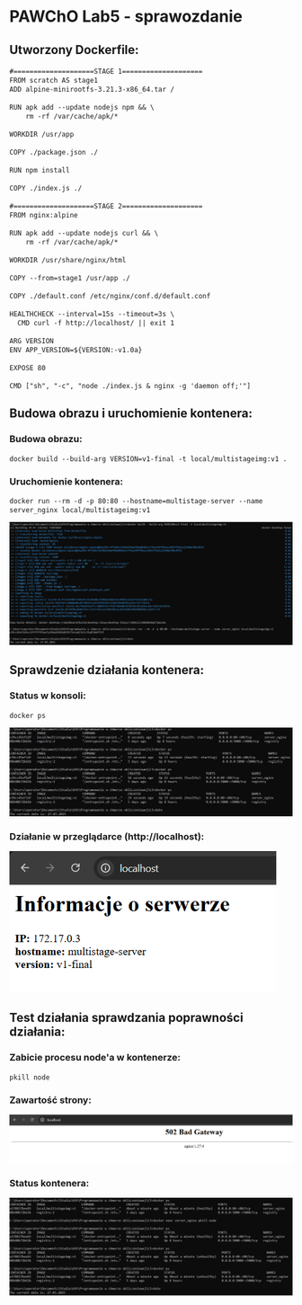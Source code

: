 # PAWChO Lab5 - sprawozdanie

## Utworzony Dockerfile:

```
#====================STAGE 1====================
FROM scratch AS stage1
ADD alpine-minirootfs-3.21.3-x86_64.tar /

RUN apk add --update nodejs npm && \
    rm -rf /var/cache/apk/*

WORKDIR /usr/app

COPY ./package.json ./

RUN npm install

COPY ./index.js ./

#====================STAGE 2====================
FROM nginx:alpine

RUN apk add --update nodejs curl && \
    rm -rf /var/cache/apk/*

WORKDIR /usr/share/nginx/html

COPY --from=stage1 /usr/app ./

COPY ./default.conf /etc/nginx/conf.d/default.conf

HEALTHCHECK --interval=15s --timeout=3s \
  CMD curl -f http://localhost/ || exit 1

ARG VERSION
ENV APP_VERSION=${VERSION:-v1.0a}

EXPOSE 80

CMD ["sh", "-c", "node ./index.js & nginx -g 'daemon off;'"]
```

## Budowa obrazu i uruchomienie kontenera:

### Budowa obrazu:
```
docker build --build-arg VERSION=v1-final -t local/multistageimg:v1 .
```

### Uruchomienie kontenera:
```
docker run --rm -d -p 80:80 --hostname=multistage-server --name server_nginx local/multistageimg:v1
```

![Proces budowania obrazu oraz uruchomienie kontenera](screenshots/build.png)

## Sprawdzenie działania kontenera:

### Status w konsoli:
```
docker ps
```

![Weryfikacja działania i stanu kontenera](screenshots/status.png)

### Działanie w przeglądarce (http://localhost):

![Realizowanie wymaganej funkcjonalności](screenshots/potwierdzenie_dzialania.png)

## Test działania sprawdzania poprawności działania:

### Zabicie procesu node'a w kontenerze:
```
pkill node
```

### Zawartość strony:

![Zawartość strony po wykonaniu pkill node](screenshots/badgateway.png)

### Status kontenera:

![Zmiana statusu kontenera](screenshots/502.png)

